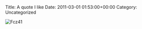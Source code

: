 Title: A quote I like
Date: 2011-03-01 01:53:00+00:00
Category: Uncategorized

  
![Fcz41](http://rsayers.files.wordpress.com/2011/03/fcz41.png?w=204)

